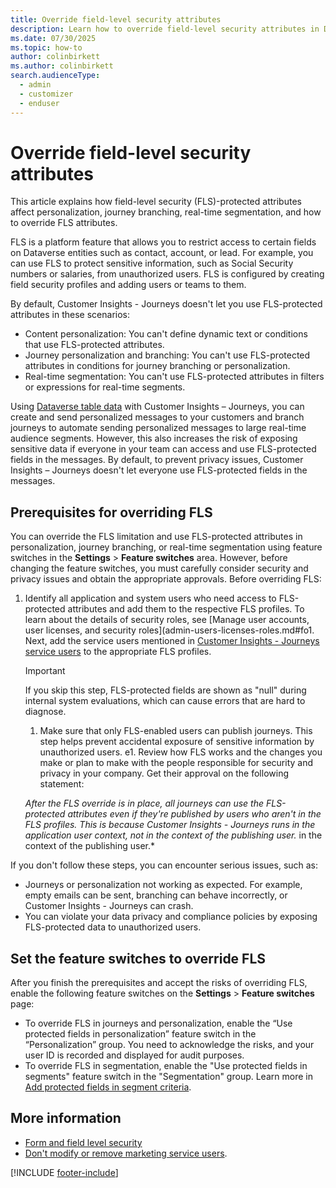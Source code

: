 ```yaml
---
title: Override field-level security attributes
description: Learn how to override field-level security attributes in Dynamics 365 Customer Insights - Journeys.
ms.date: 07/30/2025
ms.topic: how-to
author: colinbirkett
ms.author: colinbirkett
search.audienceType: 
  - admin
  - customizer
  - enduser
---
```


# Override field-level security attributes

This article explains how field-level security (FLS)-protected attributes affect personalization, journey branching, real-time segmentation, and how to override FLS attributes.

FLS is a platform feature that allows you to restrict access to certain fields on Dataverse entities such as contact, account, or lead. For example, you can use FLS to protect sensitive information, such as Social Security numbers or salaries, from unauthorized users. FLS is configured by creating field security profiles and adding users or teams to them.

By default, Customer Insights - Journeys doesn't let you use FLS-protected attributes in these scenarios:

- Content personalization: You can't define dynamic text or conditions that use FLS-protected attributes.
- Journey personalization and branching: You can't use FLS-protected attributes in conditions for journey branching or personalization.
- Real-time segmentation: You can't use FLS-protected attributes in filters or expressions for real-time segments.

Using [Dataverse table data](/power-apps/maker/data-platform/entity-overview) with Customer Insights – Journeys, you can create and send personalized messages to your customers and branch journeys to automate sending personalized messages to large real-time audience segments. However, this also increases the risk of exposing sensitive data if everyone in your team can access and use FLS-protected fields in the messages. By default, to prevent privacy issues, Customer Insights – Journeys doesn't let everyone use FLS-protected fields in the messages.

## Prerequisites for overriding FLS

You can override the FLS limitation and use FLS-protected attributes in personalization, journey branching, or real-time segmentation using feature switches in the **Settings** > **Feature switches** area. However, before changing the feature switches, you must carefully consider security and privacy issues and obtain the appropriate approvals. Before overriding FLS:

1. Identify all application and system users who need access to FLS-protected attributes and add them to the respective FLS profiles. To learn about the details of security roles, see [Manage user accounts, user licenses, and security roles](admin-users-licenses-roles.md#fo1. Next, add the service users mentioned in [Customer Insights - Journeys service users](admin-users-licenses-roles.md#form-and-field-level-security) to the appropriate FLS profiles.
    > [!IMPORTANT]
    > If you skip this step, FLS-protected fields are shown as "null" during internal system evaluations, which can cause errors that are hard to diagnose.
   1. Make sure that only FLS-enabled users can publish journeys. This step helps prevent accidental exposure of sensitive information by unauthorized users.
e1. Review how FLS works and the changes you make or plan to make with the people responsible for security and privacy in your company. Get their approval on the following statement:

    *After the FLS override is in place, all journeys can use the FLS-protected attributes even if they're published by users who aren't in the FLS profiles. This is because Customer Insights - Journeys runs in the application user context, not in the context of the publishing user.*
 in the context of the publishing user.*

If you don't follow these steps, you can encounter serious issues, such as:

- Journeys or personalization not working as expected. For example, empty emails can be sent, branching can behave incorrectly, or Customer Insights - Journeys can crash.
- You can violate your data privacy and compliance policies by exposing FLS-protected data to unauthorized users.

## Set the feature switches to override FLS

After you finish the prerequisites and accept the risks of overriding FLS, enable the following feature switches on the **Settings** > **Feature switches** page:
- To override FLS in journeys and personalization, enable the “Use protected fields in personalization” feature switch in the “Personalization” group. You need to acknowledge the risks, and your user ID is recorded and displayed for audit purposes.
- To override FLS in segmentation, enable the "Use protected fields in segments" feature switch in the "Segmentation" group. Learn more in [Add protected fields in segment criteria](protected-fields.md).

## More information

- [Form and field level security](admin-users-licenses-roles.md#form-and-field-level-security)
- [Don't modify or remove marketing service users](admin-users-licenses-roles.md#dont-modify-or-remove-service-users).

[!INCLUDE [footer-include](./includes/footer-banner.md)]

